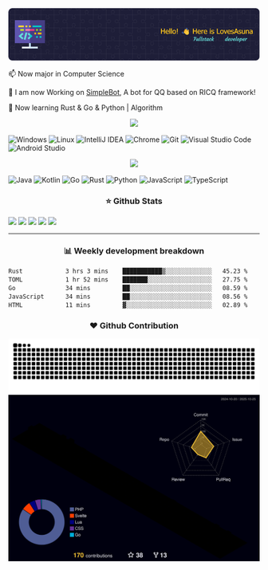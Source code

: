 <img src="header.png"/>

📫 Now major in Computer Science

🔭 I am now Working on [SimpleBot](https://github.com/LovesAsuna/SimpleBot), A bot for QQ based on RICQ framework!

🌱 Now learning Rust & Go & Python | Algorithm

<div align="center"><img src="https://readme-typing-svg.herokuapp.com?center=true&lines=Tools"/></div>

![Windows](https://img.shields.io/badge/Windows-0078D6?style=for-the-badge&logo=windows&logoColor=white)
![Linux](https://img.shields.io/badge/Linux-FCC624?style=for-the-badge&logo=linux&logoColor=black)
![IntelliJ IDEA](https://img.shields.io/badge/IntelliJIDEA-000000.svg?style=for-the-badge&logo=intellij-idea&logoColor=white)
![Chrome](https://img.shields.io/badge/Google_chrome-4285F4?style=for-the-badge&logo=Google-chrome&logoColor=white)
![Git](https://img.shields.io/badge/GIT-E44C30?style=for-the-badge&logo=git&logoColor=white)
![Visual Studio Code](https://img.shields.io/badge/Visual%20Studio%20Code-0078d7.svg?style=for-the-badge&logo=visual-studio-code&logoColor=white)
![Android Studio](https://img.shields.io/badge/Android%20Studio-3DDC84.svg?style=for-the-badge&logo=Android-Studio&logoColor=white)

<div align="center"><img src="https://readme-typing-svg.herokuapp.com?center=true&lines=Languages"/></div>

![Java](https://img.shields.io/badge/Java-ED8B00?style=for-the-badge&logo=openjdk&logoColor=white)
![Kotlin](https://img.shields.io/badge/Kotlin-0095D5?&style=for-the-badge&logo=kotlin&logoColor=white)
![Go](https://img.shields.io/badge/Go-00ADD8?style=for-the-badge&logo=go&logoColor=white)
![Rust](https://img.shields.io/badge/Rust-black?style=for-the-badge&logo=rust&logoColor=#E57324)
![Python](https://img.shields.io/badge/Python-FFD43B?style=for-the-badge&logo=python&logoColor=blue)
![JavaScript](https://img.shields.io/badge/JavaScript-323330?style=for-the-badge&logo=javascript&logoColor=F7DF1E)
![TypeScript](https://img.shields.io/badge/TypeScript-007ACC?style=for-the-badge&logo=typescript&logoColor=white)

<h3 align="center">⭐ Github Stats</h3>

<a href="https://github.com/LovesAsuna"><img src="http://github-profile-summary-cards.vercel.app/api/cards/profile-details?username=LovesAsuna&theme=solarized"/></a>
![](http://github-profile-summary-cards.vercel.app/api/cards/repos-per-language?username=LovesAsuna&theme=solarized)
![](http://github-profile-summary-cards.vercel.app/api/cards/most-commit-language?username=LovesAsuna&theme=solarized)
![](http://github-profile-summary-cards.vercel.app/api/cards/stats?username=LovesAsuna&theme=solarized)
![](http://github-profile-summary-cards.vercel.app/api/cards/productive-time?username=LovesAsuna&theme=solarized&utcOffset=8)

---

<h3 align="center">📊 Weekly development breakdown</h3>
<!--START_SECTION:waka-->

```txt
Rust            3 hrs 3 mins    ███████████▒░░░░░░░░░░░░░   45.23 %
TOML            1 hr 52 mins    ███████░░░░░░░░░░░░░░░░░░   27.75 %
Go              34 mins         ██░░░░░░░░░░░░░░░░░░░░░░░   08.59 %
JavaScript      34 mins         ██░░░░░░░░░░░░░░░░░░░░░░░   08.56 %
HTML            11 mins         ▓░░░░░░░░░░░░░░░░░░░░░░░░   02.89 %
```

<!--END_SECTION:waka-->

<h3 align="center">❤️ Github Contribution</h3>

<img src="https://raw.githubusercontent.com/LovesAsuna/LovesAsuna/snake/github-snake.svg"/>

<img src="https://raw.githubusercontent.com/LovesAsuna/LovesAsuna/profile-3d/profile-night-rainbow.svg"/>
